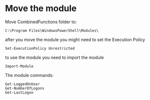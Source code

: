 # Move the module
Move CombinedFunctions folder to:
```
C:\Program Files\WindowsPowerShell\Modules\
```
after you move the module you might need to set the Execution Policy
```
Set-ExecutionPolicy Unrestricted
```
to use the module you need to import the module

```
Import-Module
```
The module commands: 
```
Get-LoggedOnUser
Get-NumberOfLogons
Get-LastLogon
```
